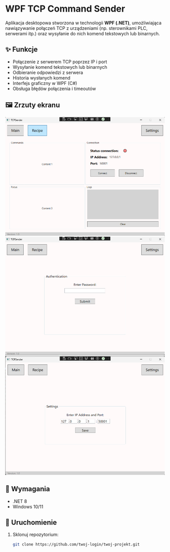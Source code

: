 # WPF TCP Command Sender

Aplikacja desktopowa stworzona w technologii **WPF (.NET)**, umożliwiająca nawiązywanie połączeń TCP z urządzeniami (np. sterownikami PLC, serwerami itp.) oraz wysyłanie do nich komend tekstowych lub binarnych.

## ✨ Funkcje

- Połączenie z serwerem TCP poprzez IP i port
- Wysyłanie komend tekstowych lub binarnych
- Odbieranie odpowiedzi z serwera
- Historia wysłanych komend
- Interfejs graficzny w WPF (C#)
- Obsługa błędów połączenia i timeoutów

## 🖼️ Zrzuty ekranu

![Zrzut ekranu 1](pictures/s1.png)
![Zrzut ekranu 2](pictures/s2.png)
![Zrzut ekranu 2](pictures/s3.png)

## 🔧 Wymagania

- .NET 8
- Windows 10/11

## 🚀 Uruchomienie

1. Sklonuj repozytorium:
   ```bash
   git clone https://github.com/twoj-login/twoj-projekt.git
